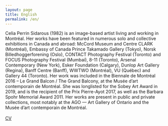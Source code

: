 ```yaml
---
layout: page
title: English
permalink: /en/
---
```


<div class="textContainer"><div id="textINFO" style="display: inline-block;">
          <div id="textINFOen" style="display: inline-block;">
            Celia Perrin Sidarous (1982) is an image-based artist living and working in Montréal. Her works have been featured in numerous solo and collective exhibitions in Canada and abroad: McCord Museum and Centre CLARK (Montréal), Embassy of Canada Prince Takamado Gallery (Tokyo), Norsk Billedhoggerforening (Oslo), CONTACT Photography Festival (Toronto) and FOCUS Photography Festival (Mumbai), 8-11 (Toronto), Arsenal Contemporary (New York), Esker Foundation (Calgary), Dunlop Art Gallery (Regina), Banff Centre (Banff), WWTWO (Montréal), VU (Québec) and Gallery 44 (Toronto). Her work was included in the Biennale de Montréal 2016 – Le Grand Balcon / The Grand Balcony, at the Musée d’art contemporain de Montréal. She was longlisted for the Sobey Art Award in 2019, and is the recipient of the Prix Pierre-Ayot 2017, as well as the Barbara Spohr Memorial Award 2011. Her works are present in public and private collections, most notably at the AGO — Art Gallery of Ontario and the Musée d’art contemporain de Montréal.
            <br><br>
            <a href="{{ site.baseurl }}/assets/CV/CPS_CV_EN.pdf">CV</a>
        </div>



</div>
      </div>
